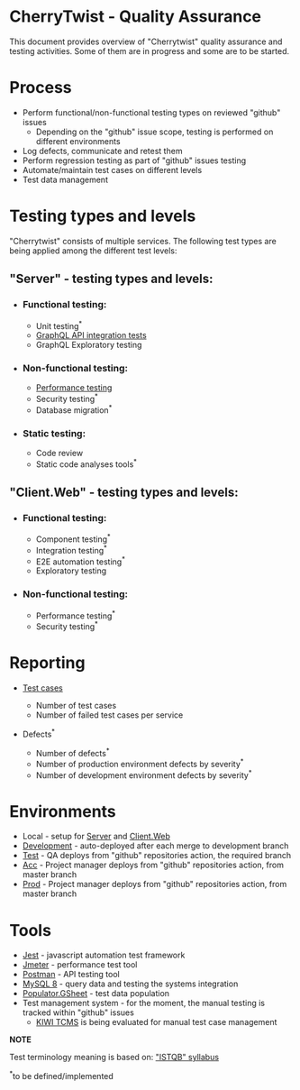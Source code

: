# CherryTwist - Quality Assurance

This document provides overview of "Cherrytwist" quality assurance and testing activities. Some of them are in progress and some are to be started.

# Process
 
- Perform functional/non-functional testing types on reviewed "github" issues
    - Depending on the "github" issue scope, testing is performed on different environments 
- Log defects, communicate  and retest them
- Perform regression testing as part of "github" issues testing
- Automate/maintain test cases on different levels
- Test data management


# Testing types and levels

"Cherrytwist" consists of multiple services. The following test types are being applied among the different test levels:

## "Server" - testing types and levels:
- ### Functional testing: 
    - Unit testing<sup>*</sup>
    - [GraphQL API integration tests](https://github.com/cherrytwist/Server/tree/develop/test)
    - GraphQL Exploratory testing
        
- ### Non-functional testing:
    - [Performance testing](https://github.com/cherrytwist/Server/tree/develop/test/performance)
    - Security testing<sup>*</sup>
    - Database migration<sup>*</sup>

- ### Static testing:
    - Code review
    - Static code analyses tools<sup>*</sup>
 
## "Client.Web" - testing types and levels:
- ### Functional testing: 
    - Component testing<sup>*</sup>
    - Integration testing<sup>*</sup>
    - E2E automation testing<sup>*</sup>
    - Exploratory testing
        
- ### Non-functional testing:
    - Performance testing<sup>*</sup>
    - Security testing<sup>*</sup>


# Reporting
 
- [Test cases](https://travis-ci.com/github/cherrytwist/Server/builds)

    - Number of test cases
    - Number of failed test cases per service

- Defects<sup>*</sup>

    - Number of defects<sup>*</sup>
    - Number of production environment defects by severity<sup>*</sup>
    - Number of development environment defects by severity<sup>*</sup>

# Environments
- Local - setup for [Server](https://github.com/cherrytwist/Server) and [Client.Web](https://github.com/cherrytwist/Client.Web)
- [Development](https://dev.cherrytwist.org/) - auto-deployed after each merge to development branch
- [Test](https://test.cherrytwist.org/) - QA deploys from "github" repositories action, the required branch
- [Acc](https://acc.odyssey.ninja:3000/ecoverse) - Project manager deploys from "github" repositories action, from master branch 
- [Prod](https://prod.odyssey.ninja:3000/ecoverse) - Project manager deploys from "github" repositories action, from master branch

# Tools
- [Jest](https://jestjs.io/) - javascript automation test framework
- [Jmeter](https://jmeter.apache.org/) - performance test tool 
- [Postman](https://www.postman.com/) - API testing tool
- [MySQL 8](https://dev.mysql.com/doc/relnotes/mysql/8.0/en/) - query data and testing the systems integration
- [Populator.GSheet](https://github.com/cherrytwist/Populator.GSheet) - test data population
- Test management system - for the moment, the manual testing is tracked within "github" issues
    - [KIWI TCMS](https://kiwitcms.org/features/) is being evaluated for manual test case management

**NOTE**

Test terminology meaning is based on: ["ISTQB" syllabus](https://www.istqb.org/downloads/send/69-2019-advanced-level-test-analyst/303-advanced-level-syllabus-2019-1-test-analyst.html)

<sup>*</sup>to be defined/implemented